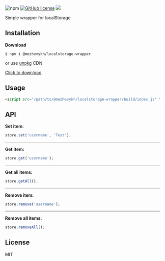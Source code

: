 ![npm](https://img.shields.io/npm/v/@mezhevykh/localstorage-wrapper?style=flat-square)
[![GitHub license](https://img.shields.io/github/license/mezhevykh223571/localStorage-wrapper?style=flat-square)](https://github.com/mezhevykh223571/localStorage-wrapper/blob/master/LICENSE)
[![](https://data.jsdelivr.com/v1/package/npm/@mezhevykh/localstorage-wrapper/badge)](https://www.jsdelivr.com/package/npm/@mezhevykh/localstorage-wrapper)

Simple wrapper for localStorage

## Installation

**Download**

    $ npm i @mezhevykh/localstorage-wrapper

or use [unpkg](https://unpkg.com/@mezhevykh/localstorage-wrapper/build/index.js) CDN

[Click to download](https://github.com/mezhevykh223571/localStorage-wrapper/archive/archive/master.zip)

## Usage

```html
<script src="/path/to/@mezhevykh/localstorage-wrapper/build/index.js" type="text/javascript"></script>
```

## API

**Set item:**

```js
store.set('username', 'Test');
```

---

**Get item:**

```js
store.get('username');
```

---

**Get all items:**

```js
store.getAll();
```

---

**Remove item:**

```js
store.remove('username');
```

---

**Remove all items:**

```js
store.removeAll();
```

## License

MIT
